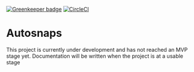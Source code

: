 [![Greenkeeper badge](https://badges.greenkeeper.io/aiden/autosnaps.svg)](https://greenkeeper.io/)
[![CircleCI](https://circleci.com/gh/aiden/autosnaps.svg?style=svg)](https://circleci.com/gh/aiden/autosnaps)

# Autosnaps

This project is currently under development and has not reached an MVP stage yet. Documentation will be written when the project is at a usable stage
